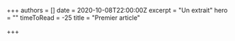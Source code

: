 +++
authors = []
date = 2020-10-08T22:00:00Z
excerpt = "Un extrait"
hero = ""
timeToRead = -25
title = "Premier article"

+++

